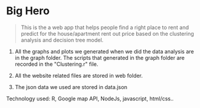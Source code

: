 # Big Hero

> This is the a web app that helps people find a right place to rent and predict for the house/apartment rent out price based on the clustering analysis and decision tree model. 

1. All the graphs and plots we generated when we did the data analysis are in the graph folder. The scripts that generated in the graph folder are recorded in the "Clustering.r" file.

2. All the website related files are stored in web folder.

3. The json data we used are stored in data.json


Technology used:
R, Google map API, NodeJs, javascript, html/css..
